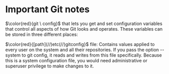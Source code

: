 # Important Git notes

$\color{red}{git \ config}$ that lets you get and set configuration variables that control
all aspects of how Git looks and operates. These variables can be stored in three different places:

 $\color{red}{[path](//)etc(//)gitconfig}$ file: Contains values applied to every user on the system and all their
 repositories. If you pass the option --system to git config, it reads and writes from this file
 specifically. Because this is a system configuration file, you would need administrative or
 superuser privilege to make changes to it.
